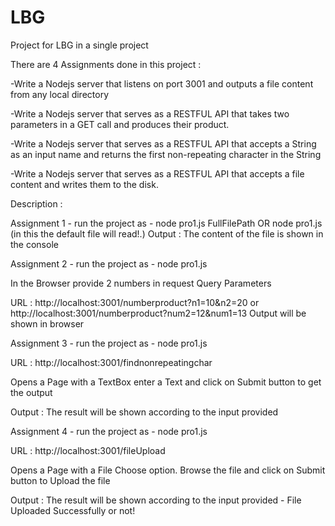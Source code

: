 # LBG
Project for LBG in a single project

There are 4 Assignments done in this project :

-Write a Nodejs server that listens on port 3001 and outputs a file content from any local directory

-Write a Nodejs server that serves as a RESTFUL API that takes two parameters in a GET call and produces their product.

-Write a Nodejs server that serves as a RESTFUL  API that accepts a String as an input name and returns the first non-repeating character in the String

-Write a Nodejs server that serves as a RESTFUL  API that accepts a file content and writes them to the disk.
 
 Description :
 
 Assignment 1 -  run the project as - node pro1.js FullFilePath OR node pro1.js (in this the default file will read!.)
 Output :  The content of the file is shown in the console
 
 Assignment 2 -  run the project as - node pro1.js
   
   In the Browser provide 2 numbers in request Query Parameters
   
   URL : http://localhost:3001/numberproduct?n1=10&n2=20 or http://localhost:3001/numberproduct?num2=12&num1=13
   Output will be shown in browser
   
 Assignment 3 -  run the project as  - node pro1.js
   
   URL : http://localhost:3001/findnonrepeatingchar
   
   Opens a Page with a TextBox enter a Text and click on Submit button to get the output
   
   Output : The result will be shown according to the input provided
   
 Assignment 4 - run the project as  - node pro1.js
   
   URL : http://localhost:3001/fileUpload
   
   Opens a Page with a File Choose option. Browse the file and click on Submit button to Upload the file
   
   Output : The result will be shown according to the input provided - File Uploaded Successfully or not!
   
   
   
